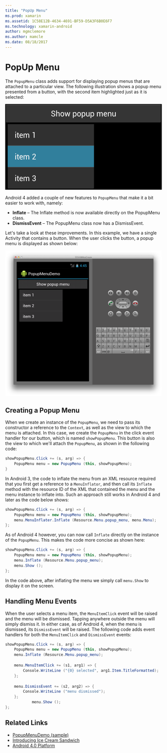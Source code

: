 ```yaml
---
title: "PopUp Menu"
ms.prod: xamarin
ms.assetid: 1C58E12B-4634-4691-BF59-D5A3F6B0E6F7
ms.technology: xamarin-android
author: mgmclemore
ms.author: mamcle
ms.date: 08/18/2017
---
```


# PopUp Menu

The `PopupMenu` class adds support for displaying popup menus that are
attached to a particular view. The following illustration shows a popup
menu presented from a button, with the second item highlighted just as
it is selected:

 [![Example of a PopopMenu with three three items](popup-menu-images/20-popupmenu.png)](popup-menu-images/20-popupmenu.png#lightbox)

Android 4 added a couple of new features to `PopupMenu` that make
it a bit easier to work with, namely:

-   **Inflate** &ndash; The Inflate method is now available directly on the PopupMenu class.
-   **DismissEvent** &ndash; The PopupMenu class now has a DismissEvent.

Let's take a look at these improvements. In this example, we have a single
Activity that contains a button. When the user clicks the button, a popup menu
is displayed as shown below:

 [![Example of app running in an emulator with button and 3-item pop-up menu](popup-menu-images/06-popupmenu.png)](popup-menu-images/06-popupmenu.png#lightbox)


## Creating a Popup Menu

When we create an instance of the `PopupMenu`, we need to pass its
constructor a reference to the `Context`, as well as the view to which
the menu is attached. In this case, we create the `PopupMenu` in the
click event handler for our button, which is named `showPopupMenu`.
This button is also the view to which we'll attach the `PopupMenu`,
as shown in the following code:

```csharp
showPopupMenu.Click += (s, arg) => {
    PopupMenu menu = new PopupMenu (this, showPopupMenu);
}
```

In Android 3, the code to inflate the menu from an XML resource
required that you first get a reference to a `MenuInflator`, and then
call its `Inflate` method with the resource ID of the XML that
contained the menu and the menu instance to inflate into. Such an
approach still works in Android 4 and later as the code below shows:

```csharp
showPopupMenu.Click += (s, arg) => {
    PopupMenu menu = new PopupMenu (this, showPopupMenu);
    menu.MenuInflater.Inflate (Resource.Menu.popup_menu, menu.Menu);
};
```

As of Android 4 however, you can now call `Inflate` directly on the
instance of the `PopupMenu`. This makes the code more concise as shown
here:

```csharp
showPopupMenu.Click += (s, arg) => {
    PopupMenu menu = new PopupMenu (this, showPopupMenu);
    menu.Inflate (Resource.Menu.popup_menu);
    menu.Show ();
};
```

In the code above, after inflating the menu we simply call `menu.Show`
to display it on the screen.


## Handling Menu Events

When the user selects a menu item, the `MenuItemClick` event will
be raised and the menu will be dismissed. Tapping anywhere outside the menu will
simply dismiss it. In either case, as of Android 4, when the menu is dismissed,
its `DismissEvent` will be raised. The following code adds event
handlers for both the `MenuItemClick` and `DismissEvent`
events:

```csharp
showPopupMenu.Click += (s, arg) => {
    PopupMenu menu = new PopupMenu (this, showPopupMenu);
    menu.Inflate (Resource.Menu.popup_menu);

    menu.MenuItemClick += (s1, arg1) => {
        Console.WriteLine ("{0} selected", arg1.Item.TitleFormatted);
    };

    menu.DismissEvent += (s2, arg2) => {
        Console.WriteLine ("menu dismissed");
    };
            menu.Show ();
};
```



## Related Links

- [PopupMenuDemo (sample)](https://developer.xamarin.com/samples/monodroid/PopupMenuDemo/)
- [Introducing Ice Cream Sandwich](http://www.android.com/about/ice-cream-sandwich/)
- [Android 4.0 Platform](http://developer.android.com/sdk/android-4.0.html)
